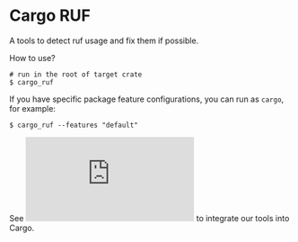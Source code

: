 # Cargo RUF
A tools to detect ruf usage and fix them if possible.

How to use?
```shell
# run in the root of target crate
$ cargo_ruf
```

If you have specific package feature configurations, you can run as `cargo`, for example:
```shell
$ cargo_ruf --features "default"
```

See ![custom subcommands](https://doc.rust-lang.org/cargo/reference/external-tools.html#custom-subcommands) to integrate our tools into Cargo.